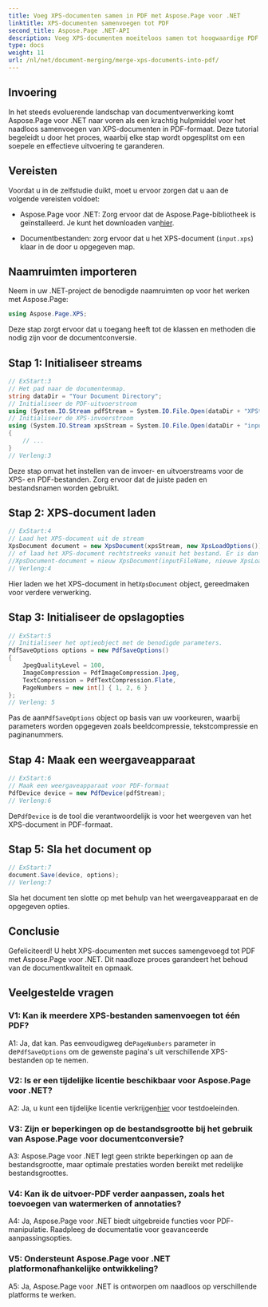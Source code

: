 ```yaml
---
title: Voeg XPS-documenten samen in PDF met Aspose.Page voor .NET
linktitle: XPS-documenten samenvoegen tot PDF
second_title: Aspose.Page .NET-API
description: Voeg XPS-documenten moeiteloos samen tot hoogwaardige PDF's met Aspose.Page voor .NET. Volg onze stapsgewijze handleiding voor een soepele documentconversie-ervaring.
type: docs
weight: 11
url: /nl/net/document-merging/merge-xps-documents-into-pdf/
---
```

## Invoering

In het steeds evoluerende landschap van documentverwerking komt Aspose.Page voor .NET naar voren als een krachtig hulpmiddel voor het naadloos samenvoegen van XPS-documenten in PDF-formaat. Deze tutorial begeleidt u door het proces, waarbij elke stap wordt opgesplitst om een soepele en effectieve uitvoering te garanderen.

## Vereisten

Voordat u in de zelfstudie duikt, moet u ervoor zorgen dat u aan de volgende vereisten voldoet:

-  Aspose.Page voor .NET: Zorg ervoor dat de Aspose.Page-bibliotheek is geïnstalleerd. Je kunt het downloaden van[hier](https://releases.aspose.com/page/net/).

- Documentbestanden: zorg ervoor dat u het XPS-document (`input.xps`) klaar in de door u opgegeven map.

## Naamruimten importeren

Neem in uw .NET-project de benodigde naamruimten op voor het werken met Aspose.Page:

```csharp
using Aspose.Page.XPS;
```

Deze stap zorgt ervoor dat u toegang heeft tot de klassen en methoden die nodig zijn voor de documentconversie.

## Stap 1: Initialiseer streams

```csharp
// ExStart:3
// Het pad naar de documentenmap.
string dataDir = "Your Document Directory";
// Initialiseer de PDF-uitvoerstroom
using (System.IO.Stream pdfStream = System.IO.File.Open(dataDir + "XPStoPDF_out.pdf", System.IO.FileMode.OpenOrCreate, System.IO.FileAccess.Write))
// Initialiseer de XPS-invoerstroom
using (System.IO.Stream xpsStream = System.IO.File.Open(dataDir + "input.xps", System.IO.FileMode.Open))
{
    // ...
}
// Verleng:3
```

Deze stap omvat het instellen van de invoer- en uitvoerstreams voor de XPS- en PDF-bestanden. Zorg ervoor dat de juiste paden en bestandsnamen worden gebruikt.

## Stap 2: XPS-document laden

```csharp
// ExStart:4
// Laad het XPS-document uit de stream
XpsDocument document = new XpsDocument(xpsStream, new XpsLoadOptions());
// of laad het XPS-document rechtstreeks vanuit het bestand. Er is dan geen xpsStream nodig.
//XpsDocument-document = nieuw XpsDocument(inputFileName, nieuwe XpsLoadOptions());
// Verleng:4
```

 Hier laden we het XPS-document in het`XpsDocument` object, gereedmaken voor verdere verwerking.

## Stap 3: Initialiseer de opslagopties

```csharp
// ExStart:5
// Initialiseer het optieobject met de benodigde parameters.
PdfSaveOptions options = new PdfSaveOptions()
{
    JpegQualityLevel = 100,
    ImageCompression = PdfImageCompression.Jpeg,
    TextCompression = PdfTextCompression.Flate,
    PageNumbers = new int[] { 1, 2, 6 }
};
// Verleng: 5
```

 Pas de aan`PdfSaveOptions` object op basis van uw voorkeuren, waarbij parameters worden opgegeven zoals beeldcompressie, tekstcompressie en paginanummers.

## Stap 4: Maak een weergaveapparaat

```csharp
// ExStart:6
// Maak een weergaveapparaat voor PDF-formaat
PdfDevice device = new PdfDevice(pdfStream);
// Verleng:6
```

 De`PdfDevice` is de tool die verantwoordelijk is voor het weergeven van het XPS-document in PDF-formaat.

## Stap 5: Sla het document op

```csharp
// ExStart:7
document.Save(device, options);
// Verleng:7
```

Sla het document ten slotte op met behulp van het weergaveapparaat en de opgegeven opties.

## Conclusie

Gefeliciteerd! U hebt XPS-documenten met succes samengevoegd tot PDF met Aspose.Page voor .NET. Dit naadloze proces garandeert het behoud van de documentkwaliteit en opmaak.

## Veelgestelde vragen

### V1: Kan ik meerdere XPS-bestanden samenvoegen tot één PDF?

 A1: Ja, dat kan. Pas eenvoudigweg de`PageNumbers` parameter in de`PdfSaveOptions` om de gewenste pagina's uit verschillende XPS-bestanden op te nemen.

### V2: Is er een tijdelijke licentie beschikbaar voor Aspose.Page voor .NET?

 A2: Ja, u kunt een tijdelijke licentie verkrijgen[hier](https://purchase.aspose.com/temporary-license/) voor testdoeleinden.

### V3: Zijn er beperkingen op de bestandsgrootte bij het gebruik van Aspose.Page voor documentconversie?

A3: Aspose.Page voor .NET legt geen strikte beperkingen op aan de bestandsgrootte, maar optimale prestaties worden bereikt met redelijke bestandsgroottes.

### V4: Kan ik de uitvoer-PDF verder aanpassen, zoals het toevoegen van watermerken of annotaties?

A4: Ja, Aspose.Page voor .NET biedt uitgebreide functies voor PDF-manipulatie. Raadpleeg de documentatie voor geavanceerde aanpassingsopties.

### V5: Ondersteunt Aspose.Page voor .NET platformonafhankelijke ontwikkeling?

A5: Ja, Aspose.Page voor .NET is ontworpen om naadloos op verschillende platforms te werken.